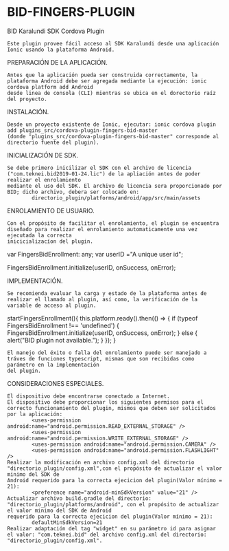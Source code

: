 # BID-FINGERS-PLUGIN
BID Karalundi SDK Cordova Plugin
	
	Este plugin provee fácil acceso al SDK Karalundi desde una aplicación Ionic usando la plataforma Android.

PREPARACIÓN DE LA APLICACIÓN.

	Antes que la aplicación pueda ser construida correctamente, la plataforma Android debe ser agregada mediante la ejecución: ionic cordova platform add Android
	desde linea de consola (CLI) mientras se ubica en el dorectorio raíz del proyecto.

INSTALACIÓN.

	Desde un proyecto existente de Ionic, ejecutar: ionic cordova plugin add plugins_src/cordova-plugin-fingers-bid-master 
	(donde "plugins_src/cordova-plugin-fingers-bid-master" corresponde al directorio fuente del plugin).

INICIALIZACIÓN DE SDK.

	Se debe primero inicilizar el SDK con el archivo de licencia ("com.teknei.bid2019-01-24.lic") de la apliación antes de poder realizar el enrolamiento 
	mediante el uso del SDK. El archivo de licencia sera proporcionado por BID; dicho archivo, debera ser colocado en: 
			directorio_plugin/platforms/android/app/src/main/assets
	
ENROLAMIENTO DE USUARIO.

	Con el propósito de facilitar el enrolamiento, el plugin se encuentra diseñado para realizar el enrolamiento automaticamente una vez ejecutada la correcta 
	inicicializacíon del plugin.

var FingersBidEnrollment: any;
var userID ="A unique user id";


FingersBidEnrollment.initialize(userID, onSuccess, onError);

        
IMPLEMENTACIÓN.

	Se recomienda evaluar la carga y estado de la plataforma antes de realizar el llamado al plugin, así como, la verificación de la variable de acceso al plugin.
		
startFingersEnrollment(){
    this.platform.ready().then(() => {
      if (typeof FingersBidEnrollment !== 'undefined') {
		FingersBidEnrollment.initialize(userID, onSuccess, onError);
	  }
        else {
          alert("BID plugin not available.");
        }
    });
  }
  
	El manejo del éxito o falla del enrolamiento puede ser manejado a tráves de funciones typescript, mismas que son recibidas como parámetro en la implementación
	del plugin.
 
 CONSIDERACIONES ESPECIALES.
 	
	El dispositivo debe encontrarse conectado a Internet.
	El dispositivo debe proporcionar los siguientes permisos para el correcto funcionamiento del plugin, mismos que deben ser solicitados por la aplicación:
		    <uses-permission android:name="android.permission.READ_EXTERNAL_STORAGE" />
			<uses-permission android:name="android.permission.WRITE_EXTERNAL_STORAGE" />
			<uses-permission android:name="android.permission.CAMERA" />
			<uses-permission android:name="android.permission.FLASHLIGHT" />
	Realizar la modificación en archivo config.xml del directorio "directorio_plugin/config.xml",con el propósito de actualizar el valor minimo del SDK de 
	Android	requerido para la correcta ejecicion del plugin(Valor mínimo = 21):
			<preference name="android-minSdkVersion" value="21" />
	Actualizar archivo build.gradle del directorio: "directorio_plugin/platforms/android", con el propósito de actualizar el valor minimo del SDK de Android 
	requerido para la correcta ejecicion del plugin(Valor mínimo = 21):
			defaultMinSdkVersion=21
	Realizar adaptación del tag "widget" en su parámetro id para asignar el valor: "com.teknei.bid" del archivo config.xml del directorio:
	"directorio_plugin/config.xml".
 
